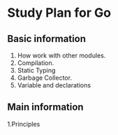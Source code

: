 # Study Plan for Go

## Basic information

 1. How work with other modules.
 2. Compilation.
 3. Static Typing
 4. Garbage Collector.
 5. Variable and declarations 


## Main information
 1.Principles
